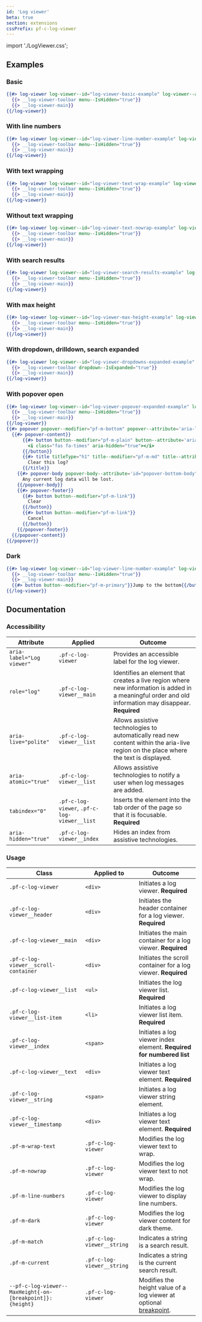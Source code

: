 ```yaml
---
id: 'Log viewer'
beta: true
section: extensions
cssPrefix: pf-c-log-viewer
---
```


import './LogViewer.css';

## Examples

### Basic
```hbs
{{#> log-viewer log-viewer--id="log-viewer-basic-example" log-viewer--attribute='style="--pf-c-log-viewer__index--Width: 75px"'}}
  {{> __log-viewer-toolbar menu--IsHidden="true"}}
  {{> __log-viewer-main}}
{{/log-viewer}}
```

### With line numbers
```hbs
{{#> log-viewer log-viewer--id="log-viewer-line-number-example" log-viewer--HasLineNumbers="true" log-viewer--attribute='style="--pf-c-log-viewer__index--Width: 75px"'}}
  {{> __log-viewer-toolbar menu--IsHidden="true"}}
  {{> __log-viewer-main}}
{{/log-viewer}}
```

### With text wrapping
```hbs
{{#> log-viewer log-viewer--id="log-viewer-text-wrap-example" log-viewer--HasLineNumbers="true" log-viewer--TextWraps="true" log-viewer--attribute='style="--pf-c-log-viewer__index--Width: 75px"'}}
  {{> __log-viewer-toolbar menu--IsHidden="true"}}
  {{> __log-viewer-main}}
{{/log-viewer}}
```

### Without text wrapping
```hbs
{{#> log-viewer log-viewer--id="log-viewer-text-nowrap-example" log-viewer--HasLineNumbers="true" log-viewer--NoWrap="true" log-viewer--attribute='style="--pf-c-log-viewer__index--Width: 75px"'}}
  {{> __log-viewer-toolbar menu--IsHidden="true"}}
  {{> __log-viewer-main}}
{{/log-viewer}}
```

### With search results
```hbs
{{#> log-viewer log-viewer--id="log-viewer-search-results-example" log-viewer--HasLineNumbers="true" log-viewer--IsMatch="true" log-viewer--attribute='style="--pf-c-log-viewer__index--Width: 75px;"'}}
  {{> __log-viewer-toolbar menu--IsHidden="true"}}
  {{> __log-viewer-main}}
{{/log-viewer}}
```

### With max height
```hbs
{{#> log-viewer log-viewer--id="log-viewer-max-height-example" log-viewer--HasLineNumbers="true" log-viewer--attribute='style="--pf-c-log-viewer__index--Width: 75px; --pf-c-log-viewer--MaxHeight: 300px;"'}}
  {{> __log-viewer-toolbar menu--IsHidden="true"}}
  {{> __log-viewer-main}}
{{/log-viewer}}
```

### With dropdown, drilldown, search expanded
```hbs
{{#> log-viewer log-viewer--id="log-viewer-dropdowns-expanded-example" log-viewer--HasLineNumbers="true" log-viewer--attribute='style="--pf-c-log-viewer__index--Width: 75px"'}}
  {{> __log-viewer-toolbar dropdown--IsExpanded="true"}}
  {{> __log-viewer-main}}
{{/log-viewer}}
```

### With popover open
```hbs
{{#> log-viewer log-viewer--id="log-viewer-popover-expanded-example" log-viewer--HasLineNumbers="true" log-viewer--attribute='style="--pf-c-log-viewer__index--Width: 75px"'}}
  {{> __log-viewer-toolbar menu--IsHidden="true"}}
  {{> __log-viewer-main}}
{{/log-viewer}}
{{#> popover popover--modifier="pf-m-bottom" popover--attribute='aria-labelledby="popover-bottom-header" aria-describedby="popover-bottom-body"'}}
  {{#> popover-content}}
      {{#> button button--modifier="pf-m-plain" button--attribute='aria-label="Close"'}}
        <i class="fas fa-times" aria-hidden="true"></i>
      {{/button}}
      {{#> title titleType="h1" title--modifier="pf-m-md" title--attribute='id="popover-bottom-header"'}}
        Clear this log?
      {{/title}}
    {{#> popover-body popover-body--attribute='id="popover-bottom-body"'}}
      Any current log data will be lost.
    {{/popover-body}}
    {{#> popover-footer}}
      {{#> button button--modifier="pf-m-link"}}
        Clear
      {{/button}}
      {{#> button button--modifier="pf-m-link"}}
        Cancel
      {{/button}}
    {{/popover-footer}}
  {{/popover-content}}
{{/popover}}
```

### Dark
```hbs
{{#> log-viewer log-viewer--id="log-viewer-line-number-example" log-viewer--IsMatch="true" log-viewer--modifier="pf-m-dark" log-viewer--HasLineNumbers="true" log-viewer--attribute='style="--pf-c-log-viewer__index--Width: 75px"'}}
  {{> __log-viewer-toolbar menu--IsHidden="true"}}
  {{> __log-viewer-main}}
  {{#> button button--modifier="pf-m-primary"}}Jump to the bottom{{/button}}
{{/log-viewer}}
```

## Documentation

### Accessibility

| Attribute | Applied | Outcome |
| -- | -- | -- |
| `aria-label="Log viewer"` | `.pf-c-log-viewer` | Provides an accessible label for the log viewer. |
| `role="log"` | `.pf-c-log-viewer__main` | Identifies an element that creates a live region where new information is added in a meaningful order and old information may disappear. **Required** |
| `aria-live="polite"` | `.pf-c-log-viewer__list` | Allows assistive technologies to automatically read new content within the aria-live region on the place where the text is displayed. |
| `aria-atomic="true"` | `.pf-c-log-viewer__list` | Allows assistive technologies to notify a user when log messages are added. |
| `tabindex="0"` | `.pf-c-log-viewer`, `.pf-c-log-viewer__list` | Inserts the element into the tab order of the page so that it is focusable. **Required** |
| `aria-hidden="true"` | `.pf-c-log-viewer__index` | Hides an index from assistive technologies. |

### Usage
| Class | Applied to | Outcome |
| -- | -- | -- |
| `.pf-c-log-viewer` | `<div>` | Initiates a log viewer. **Required** |
| `.pf-c-log-viewer__header` | `<div>` | Initiates the header container for a log viewer. **Required** |
| `.pf-c-log-viewer__main` | `<div>` | Initiates the main container for a log viewer. **Required** |
| `.pf-c-log-viewer__scroll-container` | `<div>` | Initiates the scroll container for a log viewer. **Required** |
| `.pf-c-log-viewer__list` | `<ul>` | Initiates the log viewer list. **Required** |
| `.pf-c-log-viewer__list-item` | `<li>` | Initiates a log viewer list item. **Required** |
| `.pf-c-log-viewer__index` | `<span>` | Initiates a log viewer index element. **Required for numbered list** |
| `.pf-c-log-viewer__text` | `<div>` | Initiates a log viewer text element. **Required** |
| `.pf-c-log-viewer__string` | `<span>` | Initiates a log viewer string element. |
| `.pf-c-log-viewer__timestamp` | `<div>` | Initiates a log viewer text element. **Required** |
| `.pf-m-wrap-text` | `.pf-c-log-viewer` | Modifies the log viewer text to wrap. |
| `.pf-m-nowrap` | `.pf-c-log-viewer` | Modifies the log viewer text to not wrap. |
| `.pf-m-line-numbers` | `.pf-c-log-viewer` | Modifies the log viewer to display line numbers. |
| `.pf-m-dark` | `.pf-c-log-viewer` | Modifies the log viewer content for dark theme. |
| `.pf-m-match` | `.pf-c-log-viewer__string` | Indicates a string is a search result. |
| `.pf-m-current` | `.pf-c-log-viewer__string` | Indicates a string is the current search result. |
| `--pf-c-log-viewer--MaxHeight{-on-[breakpoint]}: {height}` | `.pf-c-log-viewer` |  Modifies the height value of a log viewer at optional [breakpoint](/developer-resources/global-css-variables#breakpoint-variables-and-class-suffixes). |
